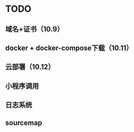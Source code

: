 # TODO

## 域名+证书（10.9）

## docker + docker-compose下载（10.11）

## 云部署（10.12）

## 小程序调用

## 日志系统

## sourcemap